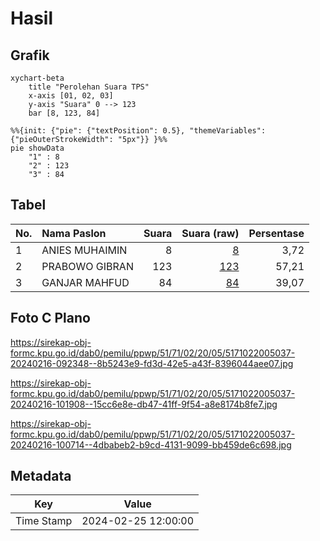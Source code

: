 # Hasil

## Grafik

```mermaid
xychart-beta
    title "Perolehan Suara TPS"
    x-axis [01, 02, 03]
    y-axis "Suara" 0 --> 123
    bar [8, 123, 84]
```

```mermaid
%%{init: {"pie": {"textPosition": 0.5}, "themeVariables": {"pieOuterStrokeWidth": "5px"}} }%%
pie showData
    "1" : 8
    "2" : 123
    "3" : 84
```

## Tabel

| No. | Nama Paslon    | Suara | Suara (raw) | Persentase |
|:--- |:-------------- | -----:| -----------:| ----------:|
| 1   | ANIES MUHAIMIN | 8     | [8][p-1]    | 3,72       |
| 2   | PRABOWO GIBRAN | 123   | [123][p-2]  | 57,21      |
| 3   | GANJAR MAHFUD  | 84    | [84][p-3]   | 39,07      |


[p-1]: https://github.com/gigit-pemilu/pemilu-2024-51-bali/blob/main/pilpres/hitung-suara/sub/51-bali/sub/71-kota-denpasar/sub/02-denpasar-timur/sub/2005-kesiman-kertalangu/sub/037-tps/sub/paslon-1.txt
[p-2]: https://github.com/gigit-pemilu/pemilu-2024-51-bali/blob/main/pilpres/hitung-suara/sub/51-bali/sub/71-kota-denpasar/sub/02-denpasar-timur/sub/2005-kesiman-kertalangu/sub/037-tps/sub/paslon-2.txt
[p-3]: https://github.com/gigit-pemilu/pemilu-2024-51-bali/blob/main/pilpres/hitung-suara/sub/51-bali/sub/71-kota-denpasar/sub/02-denpasar-timur/sub/2005-kesiman-kertalangu/sub/037-tps/sub/paslon-3.txt

## Foto C Plano

https://sirekap-obj-formc.kpu.go.id/dab0/pemilu/ppwp/51/71/02/20/05/5171022005037-20240216-092348--8b5243e9-fd3d-42e5-a43f-8396044aee07.jpg

https://sirekap-obj-formc.kpu.go.id/dab0/pemilu/ppwp/51/71/02/20/05/5171022005037-20240216-101908--15cc6e8e-db47-41ff-9f54-a8e8174b8fe7.jpg

https://sirekap-obj-formc.kpu.go.id/dab0/pemilu/ppwp/51/71/02/20/05/5171022005037-20240216-100714--4dbabeb2-b9cd-4131-9099-bb459de6c698.jpg


## Metadata

| Key        | Value               |
| ---------- | ------------------- |
| Time Stamp | 2024-02-25 12:00:00 |



